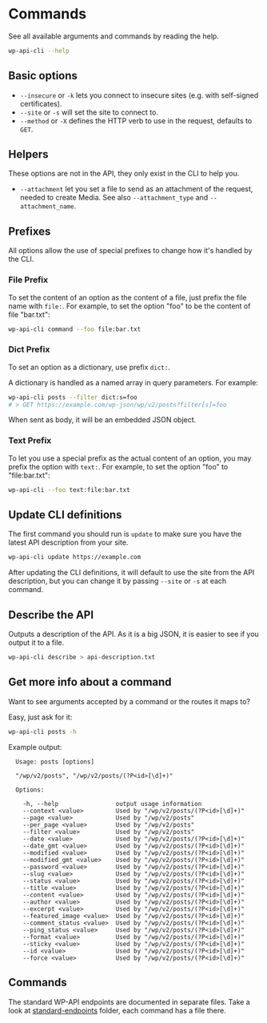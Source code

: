 Commands
========

See all available arguments and commands by reading the help.

```bash
wp-api-cli --help
```

Basic options
-------------

- `--insecure` or `-k` lets you connect to insecure sites (e.g. with self-signed certificates).
- `--site` or `-s` will set the site to connect to.
- `--method` or `-X` defines the HTTP verb to use in the request, defaults to `GET`.

Helpers
-------

These options are not in the API, they only exist in the CLI to help you.

- `--attachment` let you set a file to send as an attachment of the request, needed to create Media. See also `--attachment_type` and `--attachment_name`.

Prefixes
--------

All options allow the use of special prefixes to change how it's handled by the CLI.

### File Prefix

To set the content of an option as the content of a file, just prefix the file name with `file:`.
For example, to set the option "foo" to be the content of file "bar.txt":

```bash
wp-api-cli command --foo file:bar.txt
```

### Dict Prefix

To set an option as a dictionary, use prefix `dict:`.

A dictionary is handled as a named array in query parameters. For example:

```bash
wp-api-cli posts --filter dict:s=foo
# > GET https://example.com/wp-json/wp/v2/posts?filter[s]=foo
```

When sent as body, it will be an embedded JSON object.

### Text Prefix

To let you use a special prefix as the actual content of an option, you may prefix the option with `text:`.
For example, to set the option "foo" to "file:bar.txt":

```bash
wp-api-cli --foo text:file:bar.txt
```

Update CLI definitions
----------------------

The first command you should run is `update` to make sure you have the latest API description from your site.

```bash
wp-api-cli update https://example.com
```

After updating the CLI definitions, it will default to use the site from the API description, but you can change it
by passing `--site` or `-s` at each command.

Describe the API
----------------

Outputs a description of the API. As it is a big JSON, it is easier to see if you output it to a file.

```bash
wp-api-cli describe > api-description.txt
```

Get more info about a command
-----------------------------

Want to see arguments accepted by a command or the routes it maps to?

Easy, just ask for it:

```bash
wp-api-cli posts -h
```

Example output:

```
  Usage: posts [options]

  "/wp/v2/posts", "/wp/v2/posts/(?P<id>[\d]+)"

  Options:

    -h, --help                output usage information
    --context <value>         Used by "/wp/v2/posts/(?P<id>[\d]+)"
    --page <value>            Used by "/wp/v2/posts"
    --per_page <value>        Used by "/wp/v2/posts"
    --filter <value>          Used by "/wp/v2/posts"
    --date <value>            Used by "/wp/v2/posts/(?P<id>[\d]+)"
    --date_gmt <value>        Used by "/wp/v2/posts/(?P<id>[\d]+)"
    --modified <value>        Used by "/wp/v2/posts/(?P<id>[\d]+)"
    --modified_gmt <value>    Used by "/wp/v2/posts/(?P<id>[\d]+)"
    --password <value>        Used by "/wp/v2/posts/(?P<id>[\d]+)"
    --slug <value>            Used by "/wp/v2/posts/(?P<id>[\d]+)"
    --status <value>          Used by "/wp/v2/posts/(?P<id>[\d]+)"
    --title <value>           Used by "/wp/v2/posts/(?P<id>[\d]+)"
    --content <value>         Used by "/wp/v2/posts/(?P<id>[\d]+)"
    --author <value>          Used by "/wp/v2/posts/(?P<id>[\d]+)"
    --excerpt <value>         Used by "/wp/v2/posts/(?P<id>[\d]+)"
    --featured_image <value>  Used by "/wp/v2/posts/(?P<id>[\d]+)"
    --comment_status <value>  Used by "/wp/v2/posts/(?P<id>[\d]+)"
    --ping_status <value>     Used by "/wp/v2/posts/(?P<id>[\d]+)"
    --format <value>          Used by "/wp/v2/posts/(?P<id>[\d]+)"
    --sticky <value>          Used by "/wp/v2/posts/(?P<id>[\d]+)"
    --id <value>              Used by "/wp/v2/posts/(?P<id>[\d]+)"
    --force <value>           Used by "/wp/v2/posts/(?P<id>[\d]+)"
```

Commands
--------

The standard WP-API endpoints are documented in separate files. Take a look at [standard-endpoints](standard-endpoints/) folder, each command has a file there.
